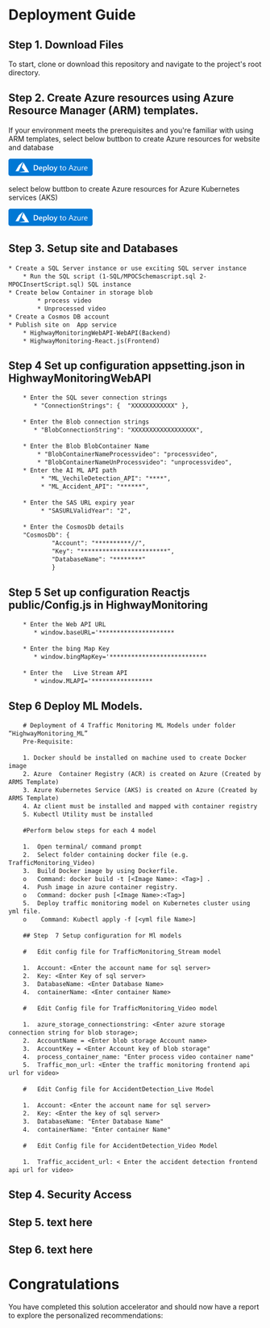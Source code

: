 # Deployment Guide

## Step 1. Download Files
To start, clone or download this repository and navigate to the project's root directory.

## Step 2. Create Azure resources using Azure Resource Manager (ARM) templates.

If your environment meets the prerequisites and you're familiar with using ARM templates, select below buttbon to create  Azure resources for website and database

[![Deploy web site and DB to Azure 0](/Media/deploy-to-azure.png)](https://portal.azure.com/#create/Microsoft.Template/uri/https%3A%2F%2Fraw.githubusercontent.com%2FRituranjan123%2FTraffic-Monitoring-Solution-Accelerator%2Fmain%2FARMTemplate%2FARMTemplate_mspoc_MainResourceGroup.json)


select below buttbon to create  Azure resources for Azure Kubernetes services (AKS)

[![Deploy AKS to Azure 1](/Media/deploy-to-azure.png)](https://portal.azure.com/#create/Microsoft.Template/uri/https%3A%2F%2Fraw.githubusercontent.com%2FRituranjan123%2FTraffic-Monitoring-Solution-Accelerator%2Fmain%2FARMTemplate%2FARMTemplate_mspoc_AKSResourceGroup.json)

## Step 3. Setup site and  Databases
	
	* Create a SQL Server instance or use exciting SQL server instance 
        * Run the SQL script (1-SQL/MPOCSchemascript.sql 2- MPOCInsertScript.sql) SQL instance
    * Create below Container in storage blob        
			* process video
			* Unprocessed video 
    * Create a Cosmos DB account
    * Publish site on  App service
        * HighwayMonitoringWebAPI-WebAPI(Backend)
        * HighwayMonitoring-React.js(Frontend)


## Step 4 Set up  configuration appsetting.json in HighwayMonitoringWebAPI
        
        * Enter the SQL sever connection strings        
           * "ConnectionStrings": {  "XXXXXXXXXXXX" },
        
        * Enter the Blob connection strings  
           * "BlobConnectionString": "XXXXXXXXXXXXXXXXXX",
        
        * Enter the Blob BlobContainer Name  
            * "BlobContainerNameProcessvideo": "processvideo",
            * "BlobContainerNameUnProcessvideo": "unprocessvideo",
        * Enter the AI ML API path  
             * "ML_VechileDetection_API": "****",
             * "ML_Accident_API": "******",

        * Enter the SAS URL expiry year  
             * "SASURLValidYear": "2",

        * Enter the CosmosDb details
        "CosmosDb": {
                "Account": "**********//",
                "Key": "************************",
                "DatabaseName": "********"                
                }
## Step 5 Set up  configuration Reactjs public/Config.js in HighwayMonitoring      


        * Enter the Web API URL        
           * window.baseURL='*********************
		   
		* Enter the bing Map Key        
           * window.bingMapKey='***************************
		   
		* Enter the   Live Stream API      
           * window.MLAPI='*****************		
		
			
			
## Step 6 Deploy ML Models.
		
		# Deployment of 4 Traffic Monitoring ML Models under folder “HighwayMonitoring_ML”
		Pre-Requisite: 
		
		1. Docker should be installed on machine used to create Docker image
		2. Azure  Container Registry (ACR) is created on Azure (Created by ARMS Template)
		3. Azure Kubernetes Service (AKS) is created on Azure (Created by ARMS Template)
		4. Az client must be installed and mapped with container registry
		5. Kubectl Utility must be installed 
		 
		#Perform below steps for each 4 model 
		
		1.	Open terminal/ command prompt 
		2.	Select folder containing docker file (e.g. TrafficMonitoring_Video)
		3.	Build Docker image by using Dockerfile. 
		o	Command: docker build -t [<Image Name>: <Tag>] .
		4.	Push image in azure container registry. 
		o	Command: docker push [<Image Name>:<Tag>]
		5.	Deploy traffic monitoring model on Kubernetes cluster using yml file.
		o	 Command: Kubectl apply -f [<yml file Name>]

		## Step  7 Setup configuration for Ml models

		#	Edit config file for TrafficMonitoring_Stream model
		
		1.	Account: <Enter the account name for sql server>
		2.	Key: <Enter Key of sql server>
		3.	DatabaseName: <Enter Database Name>
		4.	containerName: <Enter container Name>

		#	Edit Config file for TrafficMonitoring_Video model
		
		1.	azure_storage_connectionstring: <Enter azure storage connection string for blob storage>;
		2.	AccountName = <Enter blob storage Account name> 
		3.	AccountKey = <Enter Account key of blob storage"
		4.	process_container_name: "Enter process video container name"
		5.	Traffic_mon_url: <Enter the traffic monitoring frontend api url for video>

		#	Edit Config file for AccidentDetection_Live Model
		
		1.	Account: <Enter the account name for sql server>
		2.	Key: <Enter the key of sql server>
		3.	DatabaseName: "Enter Database Name"
		4.	containerName: "Enter container Name"

		#	Edit Config file for AccidentDetection_Video Model
		
		1.	Traffic_accident_url: < Enter the accident detection frontend api url for video>



## Step 4. Security Access

## Step 5. text here

## Step 6. text here

# Congratulations
You have completed this solution accelerator and should now have a report to explore the personalized recommendations:

